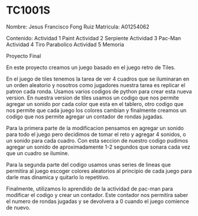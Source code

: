 # TC1001S

Nombre: Jesus Francisco Fong Ruiz
Matricula: A01254062

Contenido:
Actividad 1 Paint
Actividad 2 Serpiente
Actividad 3 Pac-Man
Actividad 4 Tiro Parabolico
Actividad 5 Memoria


Proyecto Final

En este proyecto creamos un juego basado en el juego retro de Tiles.

En el juego de tiles tenemos la tarea de ver 4 cuadros que se iluminaran en un orden aleatorio y nosotros como jugadores nuestra tarea es replicar el patron cada ronda. Usamos varios codigos de python para crear esta nueva version. En nuestra version de tiles usamos un codigo que nos permite agregar un sonido por cada color que esta en el tablero, otro codigo que nos permite que cada juego los colores cambian y finalmente creamos un codigo que nos permite agregar un contador de rondas jugadas. 

Para la primera parte de la modificacion pensamos en agregar un sonido para todo el juego pero decidimos de tomar el reto y agregar 4 sonidos, o un sonido para cada cuadro. Con esta seccion de nuestro codigo pudimos agregar un sonido de aproximadamente 1-2 segundos que sonara cada vez que un cuadro se ilumine.

Para la segunda parte del codigo usamos unas series de lineas que permitira al juego escoger colores aleatorios al principio de cada juego para darle mas dinamica y quitarlo lo repetitivo. 

Finalmente, utilizamos lo aprendido de la actividad de pac-man para modificar el codigo y crear un contador. Este contador nos permitira saber el numero de rondas jugadas y se devolvera a 0 cuando el juego comience de nuevo.
